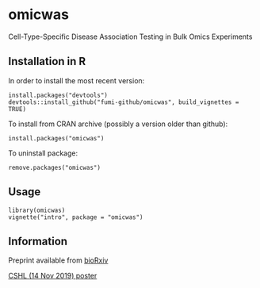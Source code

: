 # omicwas

Cell-Type-Specific Disease Association Testing in Bulk Omics Experiments

## Installation in R

In order to install the most recent version:

    install.packages("devtools")
    devtools::install_github("fumi-github/omicwas", build_vignettes = TRUE)

To install from CRAN archive (possibly a version older than github):

    install.packages("omicwas")

To uninstall package:

    remove.packages("omicwas")

## Usage

    library(omicwas)
    vignette("intro", package = "omicwas")

## Information

Preprint available from [bioRxiv](https://biorxiv.org/cgi/content/short/2020.06.18.158758v1)

[CSHL (14 Nov 2019) poster](http://103.253.147.127/PUBLICATIONS/191114cshl.pdf)
